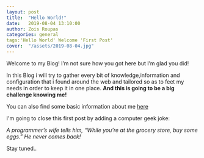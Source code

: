 ```yaml
---
layout: post
title:  "Hello World!"
date:   2019-08-04 13:10:00
author: Zois Roupas
categories: general
tags:'Hello World' Welcome 'First Post'
cover:  "/assets/2019-08-04.jpg"
---
```


Welcome to my Blog! I’m not sure how you got here but I’m glad you did!

In this Blog i will try to gather every bit of knowledge,information and configuration that i found around the web and tailored so as to feet my needs in order to keep it in one place. **And this is going to be a big challenge knowing me!**

You can also find some basic information about me [here]

I'm going to close this first post by adding a computer geek joke:

_A programmer’s wife tells him, “While you’re at the grocery store, buy some eggs.” He never comes back!_

Stay tuned..

[here]: <https://roupasz.github.io>